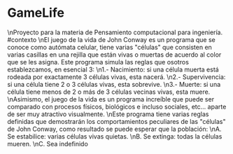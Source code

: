 # GameLife
\nProyecto para la materia de Pensamiento computacional para ingeniería.
#contexto
\nEl juego de la vida de John Conway es un programa que se conoce como autómata celular, tiene varias "células" que consisten en varias casillas en una rejilla que están vivas o muertas de acuerdo al color que se les asigna. Este programa simula las reglas que osotros establezcamos, en esencial 3:
\n1.- Nacimiento: si una célula muerta está rodeada por exactamente 3 células vivas, esta nacerá.
\n2.- Supervivencia: si una célula tiene 2 o 3 células vivas, esta sobrevive.
\n3.- Muerte: si una célula tiene menos de 2 o más de 3 células vecinas vivas, esta muere.
\nAsimismo, el juego de la vida es un programa increíble que puede ser comparado con procesos físicos, biológicos e incluso sociales, etc... aparte de ser muy atractivo visualmente.
\nEste programa tiene varias reglas definidas que demostrarán los comportamientos peculiares de las "células" de John Conway, como resultado se puede esperar que la población:
\nA. Se estabilice: varias células vivas quietas.
\nB. Se extinga: todas la células mueren.
\nC. Sea indefinido
